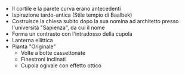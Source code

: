 - Il cortile e la parete curva erano antecedenti
- Ispirazione tardo-antica (Stile tempio di Baalbek)
- Costruisce la chiesa subito dopo la sua nomina ad architetto presso l'università "Sapienza", da cui il nome
- Forma un contrasto con l'intradosso della cupola
- Lanterna ellittica
- Pianta "Originale"
	- Volte a botte cassettonate
	- Finestroni inclinati
	- Cupola ogivale con effetto ottico